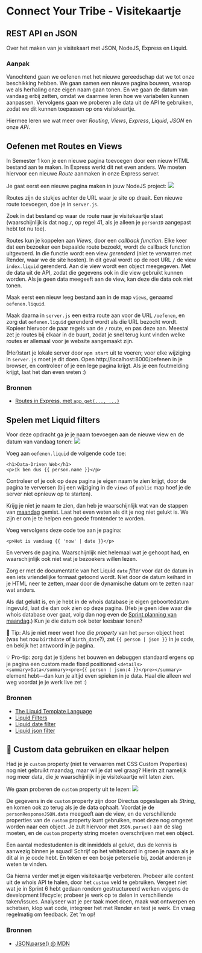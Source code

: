 
# Connect Your Tribe - Visitekaartje

## REST API en JSON

Over het maken van je visitekaart met JSON, NodeJS, Express en Liquid.


### Aanpak

Vanochtend gaan we oefenen met het nieuwe gereedschap dat we tot onze beschikking hebben. We gaan samen een nieuwe pagina bouwen, waarop we als herhaling onze eigen naam gaan tonen. En we gaan de datum van vandaag erbij zetten, omdat we daarmee leren hoe we variabelen kunnen aanpassen. Vervolgens gaan we proberen alle data uit de API te gebruiken, zodat we dit kunnen toepassen op ons visitekaartje.

Hiermee leren we wat meer over _Routing_, _Views_, _Express_, _Liquid_, _JSON_ en onze _API_.


## Oefenen met Routes en Views

In Semester 1 kon je een nieuwe pagina toevoegen door een nieuw HTML bestand aan te maken. In Express werkt dit net even anders. We moeten hiervoor een nieuwe _Route_ aanmaken in onze Express server.

Je gaat eerst een nieuwe pagina maken in jouw NodeJS project:
![](oefenen-met-routes-en-views.png)

Routes zijn de stukjes achter de URL waar je site op draait. Een nieuwe route toevoegen, doe je in `server.js`.

Zoek in dat bestand op waar de route naar je visitekaartje staat (waarschijnlijk is dat nog `/`, op regel 41, als je alleen je `personID` aangepast hebt tot nu toe).

Routes kun je koppelen aan _Views_, door een _callback function_. Elke keer dat een bezoeker een bepaalde route bezoekt, wordt de callback function uitgevoerd. In die functie wordt een view _gerenderd_ (niet te verwarren met Render, waar we de site hosten). In dit geval wordt op de root URL `/` de view `index.liquid` gerenderd. Aan die view wordt een object meegegeven. Met de data uit de API, zodat die gegevens ook in die view gebruikt kunnen worden. Als je geen data meegeeft aan de view, kan deze die data ook niet tonen.

Maak eerst een nieuw leeg bestand aan in de map `views`, genaamd `oefenen.liquid`.

Maak daarna in `server.js` een extra route aan voor de URL `/oefenen`, en zorg dat `oefenen.liquid` gerenderd wordt als die URL bezocht wordt. Kopieer hiervoor de paar regels van de `/` route, en pas deze aan. Meestal zet je routes bij elkaar in de buurt, zodat je snel terug kunt vinden welke routes er allemaal voor je website aangemaakt zijn.

(Her)start je lokale server door `npm start` uit te voeren; voor elke wijziging in `server.js` moet je dit doen. Open http://localhost:8000/oefenen in je browser, en controleer of je een lege pagina krijgt. Als je een foutmelding krijgt, laat het dan even weten :)

### Bronnen

- [Routes in Express, met `app.get(..., ...)`](https://expressjs.com/en/5x/api.html#app.get.method)


## Spelen met Liquid filters

Voor deze opdracht ga je je naam toevoegen aan de nieuwe view en de datum van vandaag tonen:
![](spelen-met-liquid-filters.png)

Voeg aan `oefenen.liquid` de volgende code toe:

```liquid
<h1>Data-Driven Web</h1>
<p>Ik ben dus {{ person.name }}</p>
```

Controleer of je ook op deze pagina je eigen naam te zien krijgt, door de pagina te verversen (bij een wijziging in de `views` of `public` map hoef je de server niet opnieuw op te starten).

Krijg je niet je naam te zien, dan heb je waarschijnlijk wat van de stappen van [maandag](visitekaartje-met-nodejs.md) gemist. Laat het even weten als dit je nog niet gelukt is. We zijn er om je te helpen een goede frontender te worden.

Voeg vervolgens deze code toe aan je pagina:

```liquid
<p>Het is vandaag {{ 'now' | date }}</p>
```

En ververs de pagina. Waarschijnlijk niet helemaal wat je gehoopt had, en waarschijnlijk ook niet wat je bezoekers willen lezen.

Zorg er met de documentatie van het Liquid `date` _filter_ voor dat de datum in een iets vriendelijke formaat getoond wordt. Niet door de datum keihard in je HTML neer te zetten, maar door de dynamische datum om te zetten naar wat anders.

Als dat gelukt is, en je hebt in de whois database je eigen geboortedatum ingevuld, laat die dan ook zien op deze pagina. (Heb je geen idee waar die whois database over gaat, volg dan nog even de [Sprint planning van maandag](sprint-planning.md).) Kun je die datum ook beter leesbaar tonen?

🐛 Tip: Als je niet meer weet hoe die _property_ van het `person` object heet (was het nou `birthdate` of `birth_date`?), zet `{{ person | json }}` in je code, en bekijk het antwoord in je pagina.

💡 Pro-tip: zorg dat je tijdens het bouwen en debuggen standaard ergens op je pagina een custom made fixed positioned `<details><summary>Data</summary><pre>{{ person | json:4 }}</pre></summary>` element hebt—dan kun je altijd even spieken in je data. Haal die alleen wel weg voordat je je werk live zet :)


### Bronnen

- [The Liquid Template Language](https://liquidjs.com/tutorials/intro-to-liquid.html)
- [Liquid Filters](https://liquidjs.com/filters/overview.html)
- [Liquid date filter](https://liquidjs.com/filters/date.html)
- [Liquid json filter](https://liquidjs.com/filters/json.html)


## 💪 Custom data gebruiken en elkaar helpen

Had je je `custom` property (niet te verwarren met CSS Custom Properties) nog niet gebruikt maandag, maar wil je dat wel graag? Hierin zit namelijk nog meer data, die je waarschijnlijk in je visitekaartje wilt laten zien.

We gaan proberen de `custom` property uit te lezen:
![](custom-data.png)

De gegevens in de `custom` property zijn door Directus opgeslagen als _String_, en komen ook zo terug als je de data ophaalt. Voordat je de `personResponseJSON.data` meegeeft aan de view, en de verschillende properties van de `custom` property kunt gebruiken, moet deze nog omgezet worden naar een object. Je zult hiervoor met `JSON.parse()` aan de slag moeten, en de `custom` property string moeten overschrijven met een object.

Een aantal medestudenten is dit inmiddels al gelukt, dus de kennis is aanwezig binnen je squad! Schrijf op het whiteboard in groen je naam als je dit al in je code hebt. En teken er een bosje peterselie bij, zodat anderen je weten te vinden.

Ga hierna verder met je eigen visitekaartje verbeteren. Probeer alle content uit de whois API te halen, door het `custom` veld te gebruiken. Vergeet niet wat je in Sprint 6 hebt gedaan rondom gestructureerd werken volgens de development lifecycle; probeer je werk op te delen in verschillende taken/issues. Analyseer wat je per taak moet doen, maak wat ontwerpen en schetsen, klop wat code, integreer het met Render en test je werk. En vraag regelmatig om feedback. Zet 'm op!

### Bronnen

- [JSON.parse() @ MDN](https://developer.mozilla.org/en-US/docs/Web/JavaScript/Reference/Global_Objects/JSON/parse)
